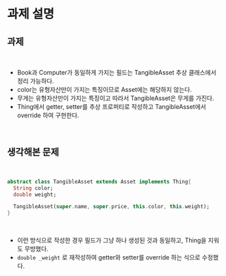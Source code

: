 # 과제 설명

## 과제

<br>

- Book과 Computer가 동일하게 가지는 필드는 TangibleAsset 추상 클래스에서 정리 가능하다.
- color는 유형자산만이 가지는 특징이므로 Asset에는 해당하지 않는다.
- 무게는 유형자산만이 가지는 특징이고 따라서 TangibleAsset은 무게를 가진다.
- Thing에서 getter, setter를 추상 프로퍼티로 작성하고 TangibleAsset에서 override 하여 구현한다.

<br>

## 생각해본 문제

<br>

```dart
abstract class TangibleAsset extends Asset implements Thing{
  String color;
  double weight;

  TangibleAsset(super.name, super.price, this.color, this.weight);
}
```

<br>

- 이런 방식으로 작성한 경우 필드가 그냥 하나 생성된 것과 동일하고, Thing을 지워도 무방했다.
- `double _weight` 로 재작성하여 getter와 setter를 override 하는 식으로 수정했다.
